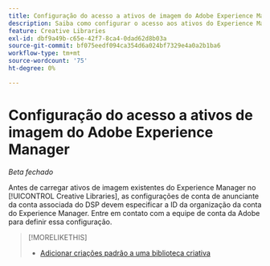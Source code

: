 ```yaml
---
title: Configuração do acesso a ativos de imagem do Adobe Experience Manager
description: Saiba como configurar o acesso aos ativos do Experience Manager no [!DNL Creative].
feature: Creative Libraries
exl-id: dbf9a49b-c65e-42f7-8ca4-0dad62d8b03a
source-git-commit: bf075eedf094ca354d6a024bf7329e4a0a2b1ba6
workflow-type: tm+mt
source-wordcount: '75'
ht-degree: 0%

---
```


# Configuração do acesso a ativos de imagem do Adobe Experience Manager

*Beta fechado*

<!-- Is this relevant only to standard creatives? If so, then move into Standard Creatives chapter instead of at the top, where it is now -->

Antes de carregar ativos de imagem existentes do Experience Manager no [!UICONTROL Creative Libraries], as configurações de conta de anunciante da conta associada do DSP devem especificar a ID da organização da conta do Experience Manager. Entre em contato com a equipe de conta da Adobe para definir essa configuração.

>[!MORELIKETHIS]
>
>* [Adicionar criações padrão a uma biblioteca criativa](creative-add-standard.md)
